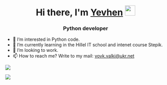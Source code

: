 <h1 align="center">Hi there, I'm <a href="https://linkedin.com/in/vovk92yenhen92/" target="_blank">Yevhen</a> 
<img src="https://github.com/blackcater/blackcater/raw/main/images/Hi.gif" height="32"/></h1>
<h3 align="center">Python developer</h3>

- 👀 I’m interested in Python code.
- 🌱 I’m currently learning in the Hillel IT school and intenet course Stepik.
- 💞️ I’m looking to work.
- 📫 How to reach me? Write to my mail: vovk.valki@ukr.net

![](https://github-profile-summary-cards.vercel.app/api/cards/profile-details?username=YevhenVovk1992&theme=solarized_dark)

![](https://github-profile-summary-cards.vercel.app/api/cards/productive-time?username=YevhenVovk1992&theme=solarized_dark)

<!---
YevhenVovk1992/YevhenVovk1992 is a ✨ special ✨ repository because its `README.md` (this file) appears on your GitHub profile.
You can click the Preview link to take a look at your changes.
--->
